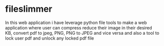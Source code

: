 # fileslimmer
In this web application i have leverage python file tools to make a web application where user can compress reduce their image in their desired KB, convert pdf to jpeg, PNG, PNG to JPEG  and vice versa and also a tool to lock user pdf and unlock any locked pdf file 
